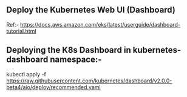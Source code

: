 ## Deploy the Kubernetes Web UI (Dashboard)
Ref:- https://docs.aws.amazon.com/eks/latest/userguide/dashboard-tutorial.html

## Deploying the K8s Dashboard in kubernetes-dashboard namespace:-
kubectl apply -f https://raw.githubusercontent.com/kubernetes/dashboard/v2.0.0-beta4/aio/deploy/recommended.yaml



